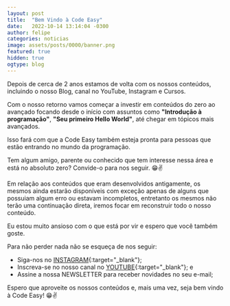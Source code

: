 ```yaml
---
layout: post
title:  "Bem Vindo à Code Easy"
date:   2022-10-14 13:14:04 -0300
author: felipe
categories: noticias
image: assets/posts/0000/banner.png
featured: true
hidden: true
ogtype: blog
---
```


Depois de cerca de 2 anos estamos de volta com os nossos conteúdos, incluindo o nosso Blog, canal no YouTube, Instagram e Cursos.

Com o nosso retorno vamos começar a investir em conteúdos do zero ao avançado focando desde o início com assuntos como **"Introdução à programação"**, **"Seu primeiro Hello World"**, até chegar em tópicos mais avançados.

Isso fará com que a Code Easy também esteja pronta para pessoas que estão entrando no mundo da programação.

Tem algum amigo, parente ou conhecido que tem interesse nessa área e está no absoluto zero? Convide-o para nos seguir. 😁✌️

Em relação aos conteúdos que eram desenvolvidos antigamente, os mesmos ainda estarão disponíveis com exceção apenas de alguns que possuiam algum erro ou estavam incompletos, entretanto os mesmos não terão uma continuação direta, iremos focar em reconstruir todo o nosso conteúdo.

Eu estou muito ansioso com o que está por vir e espero que você também goste.

Para não perder nada não se esqueça de nos seguir:

- Siga-nos no [INSTAGRAM](https://instagram.com/codeeasy.dev){:target="_blank"};
- Inscreva-se no nosso canal no [YOUTUBE](https://youtube.com/CodeEasy){:target="_blank"}; e
- Assine a nossa NEWSLETTER para receber novidades no seu e-mail;

Espero que aproveite os nossos conteúdos e, mais uma vez, seja bem vindo à Code Easy! 😁✌️
